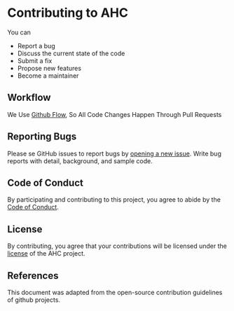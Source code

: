 # Contributing to AHC
You can

 - Report a bug
 - Discuss the current state of the code
 - Submit a fix
 - Propose new features
 - Become a maintainer

## Workflow

We Use [Github Flow](https://guides.github.com/introduction/flow/index.html), So All Code Changes Happen Through Pull Requests

## Reporting Bugs

Please se GitHub issues to report bugs  by [opening a new issue](https://github.com/cengwins/ahc/issues/new/choose). Write bug reports with detail, background, and sample code.

## Code of Conduct

By participating and contributing to this project, you agree to abide by the [Code of Conduct](https://github.com/cengwins/ahc/blob/master/CODE_OF_CONDUCT.md).

## License
By contributing, you agree that your contributions will be licensed under the [license](https://github.com/cengwins/ahc/blob/master/LICENSE) of the AHC project. 

## References
This document was adapted from the open-source contribution guidelines of github projects.
